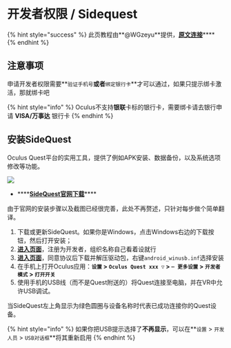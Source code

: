 # 开发者权限 / Sidequest

{% hint style="success" %}
此页教程由**@WGzeyu**提供，[**原文连接**](https://bs-wgzeyu.gtxcn.com/oq-guide/)\*\*\*\*
{% endhint %}

## 注意事项

申请开发者权限需要**`验证手机号`**或者**`绑定银行卡`**才可以通过，如果只提示绑卡激活，那就绑卡吧

{% hint style="info" %}
Oculus不支持**银联**卡标的银行卡，需要绑卡请去银行申请 **VISA/万事达** 银行卡
{% endhint %}

## 安装SideQuest

Oculus Quest平台的实用工具，提供了例如APK安装、数据备份，以及系统选项修改等功能。

![](https://cdn.jsdelivr.net/gh/EYW-015/Oculus-guide-China/img/quest/sidequest.png)

* \*\*\*\*[**SideQuest官网下载**](https://sidequestvr.com/setup-howto)\*\*\*\*

由于官网的安装步骤以及截图已经很完善，此处不再赘述，只针对每步做个简单翻译。

1. 下载或更新SideQuest。如果你是Windows，点击Windows右边的下载按钮，然后打开安装；  
2. [**进入页面**](https://developer.oculus.com/manage/)，注册为开发者，组织名称自己看着设就行  
3. [**进入页面**](https://developer.oculus.com/downloads/package/oculus-adb-drivers/)，同意协议后下载并解压驱动包，右键`android_winusb.inf`选择安装  
4. 在手机上打开Oculus应用：**`设置` &gt; `Oculus Quest xxx ▽` &gt; `┅ 更多设置` &gt; `开发者模式` &gt; `打开开关`**  
5. 使用手机的USB线（而不是Quest附送的）将Quest连接至电脑，并在VR中允许USB调试。

当SideQuest左上角显示为绿色圆圈与设备名称时代表已成功连接你的Quest设备。

{% hint style="info" %}
如果你把USB提示选择了**不再显示**，可以在**`设置` &gt; `开发人员` &gt; `USB对话框`**将其重新启用
{% endhint %}

